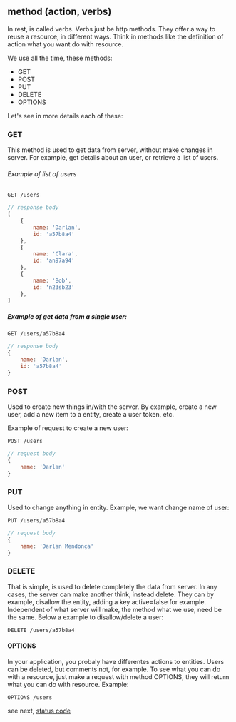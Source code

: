 ## method (action, verbs)

In rest, is called verbs. Verbs just be http methods. They offer a way to reuse a resource, in different ways. 
Think in methods like the definition of action what you want do with resource.

We use all the time, these methods:

- GET
- POST
- PUT
- DELETE
- OPTIONS

Let's see in more details each of these:

### GET
This method is used to get data from server, without make changes in server. For example, get details about an user, or retrieve a list of users.

###### Example of list of users

```http
GET /users
```

```js
// response body
[
    {
        name: 'Darlan', 
        id: 'a57b8a4'
    },
    {
        name: 'Clara', 
        id: 'an97a94'
    },
    {
        name: 'Bob', 
        id: 'n23sb23'
    },
]
```

##### Example of get data from a single user:

```http
GET /users/a57b8a4
```

```js
// response body
{
    name: 'Darlan', 
    id: 'a57b8a4'
}
```


### POST
Used to create new things in/with the server. By example, create a new user, add a new item to a entity, create a user token, etc.

Example of request to create a new user:

```http
POST /users
```

```js
// request body
{
	name: 'Darlan'
}
```

### PUT
Used to change anything in entity. Example, we want change name of user:

```http
PUT /users/a57b8a4
```

```js
// request body
{
	name: 'Darlan Mendonça'
}
```

### DELETE
That is simple, is used to delete completely the data from server. In any cases, the server can make another think, instead delete. They can by example, disallow the entity, adding a key active=false for example. Independent of what server will make, the method what we use, need be the same. Below a example to disallow/delete a user:

```http
DELETE /users/a57b8a4
```

#### OPTIONS
In your application, you probaly have differentes actions to entities. Users can be deleted, but comments not, for example. To see what you can do with a resource, just make a request with method OPTIONS, they will return what you can do with resource. Example:

```http
OPTIONS /users
````

see next, [status code](https://github.com/darlanmendonca/rest-styleguide/blob/master/status_code.md)